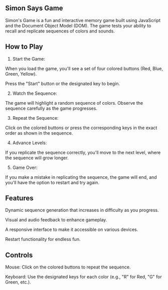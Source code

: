 ## Simon Says Game

Simon's Game is a fun and interactive memory game built using JavaScript and the Document Object Model (DOM). The game tests your ability to recall and replicate sequences of colors and sounds.

## How to Play

1. Start the Game:

When you load the game, you'll see a set of four colored buttons (Red, Blue, Green, Yellow).

Press the "Start" button or the designated key to begin.

2. Watch the Sequence:

The game will highlight a random sequence of colors. Observe the sequence carefully as the game progresses.

3. Repeat the Sequence:

Click on the colored buttons or press the corresponding keys in the exact order as shown in the sequence.

4. Advance Levels:

If you replicate the sequence correctly, you'll move to the next level, where the sequence will grow longer.

5. Game Over:

If you make a mistake in replicating the sequence, the game will end, and you'll have the option to restart and try again.

## Features

Dynamic sequence generation that increases in difficulty as you progress.

Visual and audio feedback to enhance gameplay.

A responsive interface to make it accessible on various devices.

Restart functionality for endless fun.

## Controls

Mouse: Click on the colored buttons to repeat the sequence.

Keyboard: Use the designated keys for each color (e.g., "R" for Red, "G" for Green, etc.).
